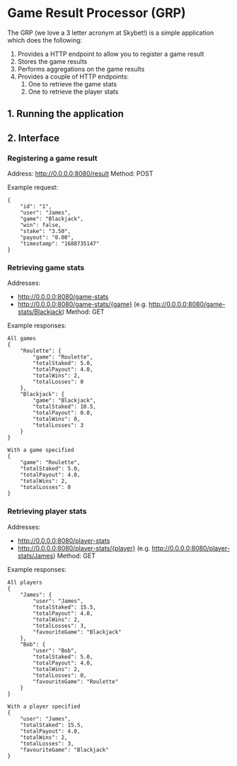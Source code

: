 # Game Result Processor (GRP)

The GRP (we love a 3 letter acronym at Skybet!) is a simple application which does the following:
1. Provides a HTTP endpoint to allow you to register a game result
2. Stores the game results 
3. Performs aggregations on the game results
4. Provides a couple of HTTP endpoints:
    1. One to retrieve the game stats
    2. One to retrieve the player stats

## 1. Running the application


## 2. Interface

### Registering a game result

Address: http://0.0.0.0:8080/result
Method: POST

Example request:
```
{
    "id": "1",
    "user": "James",
    "game": "Blackjack",
    "win": false,
    "stake": "3.50",
    "payout": "0.00",
    "timestamp": "1688735147"
}
```

### Retrieving game stats

Addresses: 
- http://0.0.0.0:8080/game-stats
- http://0.0.0.0:8080/game-stats/{game} (e.g. http://0.0.0.0:8080/game-stats/Blackjack)
Method: GET

Example responses:
```
All games
{
    "Roulette": {
        "game": "Roulette",
        "totalStaked": 5.0,
        "totalPayout": 4.0,
        "totalWins": 2,
        "totalLosses": 0
    },
    "Blackjack": {
        "game": "Blackjack",
        "totalStaked": 10.5,
        "totalPayout": 0.0,
        "totalWins": 0,
        "totalLosses": 3
    }
}

With a game specified
{
    "game": "Roulette",
    "totalStaked": 5.0,
    "totalPayout": 4.0,
    "totalWins": 2,
    "totalLosses": 0
}
```

### Retrieving player stats

Addresses:
- http://0.0.0.0:8080/player-stats
- http://0.0.0.0:8080/player-stats/{player} (e.g. http://0.0.0.0:8080/player-stats/James)
Method: GET

Example responses:
```
All players
{
    "James": {
        "user": "James",
        "totalStaked": 15.5,
        "totalPayout": 4.0,
        "totalWins": 2,
        "totalLosses": 3,
        "favouriteGame": "Blackjack"
    },
    "Bob": {
        "user": "Bob",
        "totalStaked": 5.0,
        "totalPayout": 4.0,
        "totalWins": 2,
        "totalLosses": 0,
        "favouriteGame": "Roulette"
    }
}

With a player specified
{
    "user": "James",
    "totalStaked": 15.5,
    "totalPayout": 4.0,
    "totalWins": 2,
    "totalLosses": 3,
    "favouriteGame": "Blackjack"
}
```
